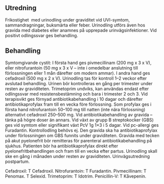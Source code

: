 ## Utredning

Frikostighet  med urinodling under graviditet vid UVI-symtom, sammandragningar, buksmärta eller feber. Urinodling utförs även hos gravida med diabetes eller anamnes på upprepade urinvägsinfektioner. Vid positivt odlingssvar ges behandling.

## Behandling

Symtomgivande cystit: I första hand ges pivmecillinam (200 mg x 3 x V), eller nitrofurantoin (50 mg x 3 x V – inte i omedelbar anslutning till förlossningen eller 1 mån därefter om modern ammar). I andra hand ges cefadroxil (500 mg x 2 x V). Urinodling tas för kontroll 1–2 veckor efter avslutad behandling. Urinen bör kontrolleras en gång per trimester under resten av graviditeten. Trimetoprim undviks, kan användas endast efter odlingssvar med resistensbestämning och bara i trimester 2 och 3.
Vid terapisvikt ges förnyad antibiotikabehandling i 10 dagar och därefter antibiotikaprofylax fram till en vecka före förlossning. Som profylax ges i första hand nitrofurantoin 50–100 mg till natten (inte nära förlossning) alternativt cefadroxil 250–500 mg. Vid antibiotikabehandling av gravida – tänka på högre doser än annars.
Vid växt av grupp B streptokocker (GBS) ges vid symtom eller signifikant växt PcV 1g 1×3 i 5 dagar. Vid pc-allergi ges Furadantin. Kontrollodling behövs ej. Den gravida ska ha antibiotikaprofylax under förlossningen om GBS funnits under graviditeten.
Gravida med tecken på akut pyelonefrit bör remitteras för parenteral antibiotikabehandling på sjukhus. Patienten bör ha antibiotikaprofylax direkt efter pyelonefritbehandlingen och fram till en vecka efter partus. Urinodling skall ske en gång i månaden under resten av graviditeten. Urinvägsutredning postpartum.


Cefadroxil: T Cefadroxil.
Nitrofurantoin: T Furadantin.
Pivmecillinam: T Penomax. T Selexid.
Trimetoprim: T Idotrim.
Penicillin-V: T Kåvepenin.

